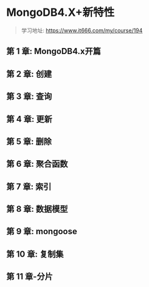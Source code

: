# MongoDB4.X+新特性

> 学习地址: https://www.it666.com/my/course/194

## 第 1 章:  MongoDB4.x开篇

## 第 2 章: 创建

## 第 3 章: 查询

## 第 4 章: 更新

## 第 5 章: 删除

## 第 6 章: 聚合函数

## 第 7 章: 索引

## 第 8 章: 数据模型

## 第 9 章: mongoose

## 第 10 章: 复制集

## 第 11 章-分片